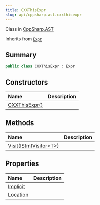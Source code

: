 ```yaml
---
title: CXXThisExpr
slug: api/cppsharp.ast.cxxthisexpr
---
```

Class in [CppSharp.AST](/api/cppsharp/ast)

Inherits from [`Expr`](/api/cppsharp/ast/expr)

## Summary



```csharp
public class CXXThisExpr : Expr
```

## Constructors

|Name|Description|
|:---|:---|
|[CXXThisExpr\(\)](/api/cppsharp/ast/cxxthisexpr//ctor)||

## Methods

|Name|Description|
|:---|:---|
|[Visit\(IStmtVisitor\<T\>\)](/api/cppsharp/ast/cxxthisexpr/visit)||

## Properties

|Name|Description|
|:---|:---|
|[Implicit](/api/cppsharp/ast/cxxthisexpr/implicit)||
|[Location](/api/cppsharp/ast/cxxthisexpr/location)||

